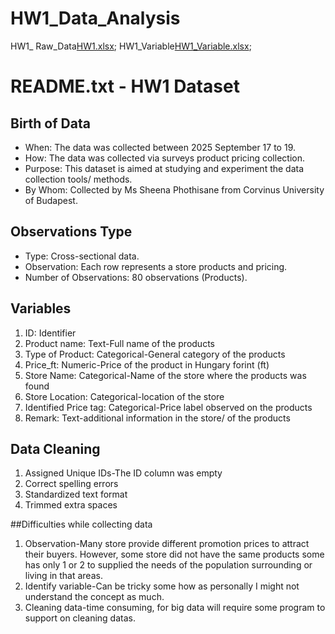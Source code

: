 # HW1_Data_Analysis
HW1_
Raw_Data[HW1.xlsx](https://github.com/user-attachments/files/22478481/HW1.xlsx);
HW1_Variable[HW1_Variable.xlsx](https://github.com/user-attachments/files/22478487/HW1_Variable.xlsx);

# README.txt - HW1 Dataset

## Birth of Data
- When: The data was collected between 2025 September 17 to 19.
- How: The data was collected via surveys product pricing collection.
- Purpose: This dataset is aimed at studying and experiment the data collection tools/ methods.
- By Whom: Collected by Ms Sheena Phothisane from Corvinus University of Budapest.

## Observations Type
- Type: Cross-sectional data.
- Observation: Each row represents a store products and pricing.
- Number of Observations: 80 observations (Products).

## Variables
1. ID: Identifier
2. Product name: Text-Full name of the products
3. Type of Product: Categorical-General category of the products
4. Price_ft: Numeric-Price of the product in Hungary forint (ft)
5. Store Name: Categorical-Name of the store where the products was found
6. Store Location: Categorical-location of the store
7. Identified Price tag: Categorical-Price label observed on the products
8. Remark: Text-additional information in the store/ of the products

## Data Cleaning
1. Assigned Unique IDs-The ID column was empty
2. Correct spelling errors
3. Standardized text format
4. Trimmed extra spaces

##Difficulties while collecting data
1. Observation-Many store provide different promotion prices to attract their buyers. However, some store did not have the same products some has only 1 or 2 to supplied the needs of the population surrounding or living in that areas. 
2. Identify variable-Can be tricky some how as personally I might not understand the concept as much. 
3. Cleaning data-time consuming, for big data will require some program to support on cleaning datas. 

